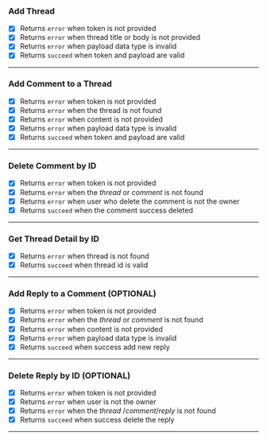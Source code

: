 ### Add Thread

- [x] Returns `error` when token is not provided
- [x] Returns `error` when thread title or body is not provided
- [x] Returns `error` when payload data type is invalid
- [x] Returns `succeed` when token and payload are valid

---

### Add Comment to a Thread

- [x] Returns `error` when token is not provided
- [x] Returns `error` when the thread is not found
- [x] Returns `error` when content is not provided
- [x] Returns `error` when payload data type is invalid
- [x] Returns `succeed` when token and payload are valid

---

### Delete Comment by ID

- [x] Returns `error` when token is not provided
- [x] Returns `error` when the _thread_ or _comment_ is not found
- [x] Returns `error` when user who delete the comment is not the owner
- [x] Returns `succeed` when the comment success deleted

---

### Get Thread Detail by ID

- [x] Returns `error` when thread is not found
- [x] Returns `succeed` when thread id is valid

---

### Add Reply to a Comment **(OPTIONAL)**

- [x] Returns `error` when token is not provided
- [x] Returns `error` when the _thread_ or _comment_ is not found
- [x] Returns `error` when content is not provided
- [x] Returns `error` when payload data type is invalid
- [x] Returns `succeed` when success add new reply

---

### Delete Reply by ID **(OPTIONAL)**

- [x] Returns `error` when token is not provided
- [x] Returns `error` when user is not the owner
- [x] Returns `error` when the _thread_ /_comment_/_reply_ is not found
- [x] Returns `succeed` when success delete the reply

---

